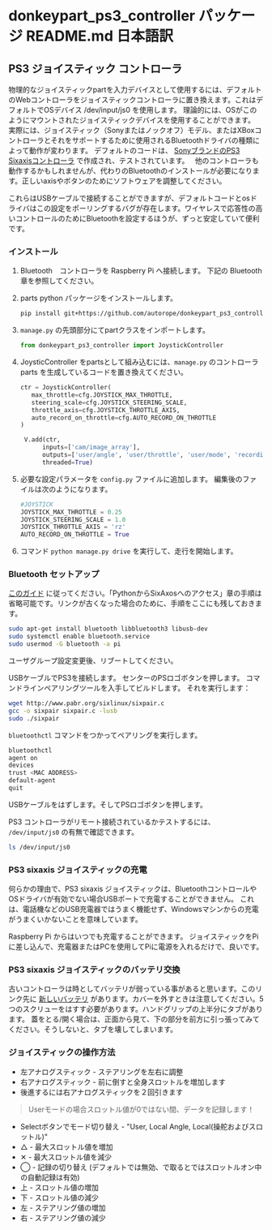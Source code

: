 # donkeypart_ps3_controller パッケージ README.md 日本語訳

## PS3 ジョイスティック コントローラ

物理的なジョイスティックpartを入力デバイスとして使用するには、デフォルトのWebコントローラをジョイスティックコントローラに置き換えます。これはデフォルトでOSデバイス /dev/input/js0 を使用します。 理論的には、OSがこのようにマウントされたジョイスティックデバイスを使用することができます。 実際には、ジョイスティック（Sonyまたはノックオフ）モデル、またはXBoxコントローラとそれをサポートするために使用されるBluetoothドライバの種類によって動作が変わります。 デフォルトのコードは、 [SonyブランドのPS3 Sixaxisコントローラ](https://www.amazon.com/Dualshock-Wireless-Controller-Charcoal-playstation-3) で作成され、テストされています。
 
他のコントローラも動作するかもしれませんが、代わりのBluetoothのインストールが必要になります。正しいaxisやボタンのためにソフトウェアを調整してください。

これらはUSBケーブルで接続することができますが、デフォルトコードとosドライバはこの設定をポーリングするバグが存在します。ワイヤレスで応答性の高いコントロールのためにBluetoothを設定するほうが、ずっと安定していて便利です。

### インストール

1. Bluetooth　コントローラを Raspberry Pi へ接続します。 下記の Bluetooth 章を参照してください。

2. parts python パッケージをインストールします。
    ```bash
    pip install git+https://github.com/autorope/donkeypart_ps3_controller.git
    ```

3. `manage.py` の先頭部分にてpartクラスをインポートします。
    ```python
    from donkeypart_ps3_controller import JoystickController
    ```   

4. JoysticController をpartsとして組み込むには、`manage.py` のコントローラ parts を生成しているコードを置き換えてください。    
    ```python
    ctr = JoystickController(
       max_throttle=cfg.JOYSTICK_MAX_THROTTLE,
       steering_scale=cfg.JOYSTICK_STEERING_SCALE,
       throttle_axis=cfg.JOYSTICK_THROTTLE_AXIS,
       auto_record_on_throttle=cfg.AUTO_RECORD_ON_THROTTLE
    )

     V.add(ctr,
          inputs=['cam/image_array'],
          outputs=['user/angle', 'user/throttle', 'user/mode', 'recording'],
          threaded=True)
    ```

5. 必要な設定パラメータを `config.py` ファイルに追加します。 編集後のファイルは次のようになります。
    ```python
    #JOYSTICK
    JOYSTICK_MAX_THROTTLE = 0.25
    JOYSTICK_STEERING_SCALE = 1.0
    JOYSTICK_THROTTLE_AXIS = 'rz'
    AUTO_RECORD_ON_THROTTLE = True
    ```
6. コマンド `python manage.py drive` を実行して、走行を開始します。 

### Bluetooth セットアップ

[このガイド](https://pythonhosted.org/triangula/sixaxis.html) に従ってください。「PythonからSixAxosへのアクセス」章の手順は省略可能です。リンクが古くなった場合のために、手順をここにも残しておきます。
   ```bash
   sudo apt-get install bluetooth libbluetooth3 libusb-dev
   sudo systemctl enable bluetooth.service
   sudo usermod -G bluetooth -a pi
   ```

ユーザグループ設定変更後、リブートしてください。

USBケーブルでPS3を接続します。 センターのPSロゴボタンを押します。 コマンドラインペアリングツールを入手してビルドします。 それを実行します：
   ```bash
   wget http://www.pabr.org/sixlinux/sixpair.c
   gcc -o sixpair sixpair.c -lusb
   sudo ./sixpair
   ```

`bluetoothctl` コマンドをつかってペアリングを実行します。
   ```bash
   bluetoothctl
   agent on
   devices
   trust <MAC ADDRESS>
   default-agent
   quit
   ```

USBケーブルをはずします。そしてPSロゴボタンを押します。

PS3 コントローラがリモート接続されているかテストするには、 `/dev/input/js0` の有無で確認できます。
   ```bash
   ls /dev/input/js0
   ```

### PS3 sixaxis ジョイスティックの充電

何らかの理由で、PS3 sixaxis ジョイスティックは、BluetoothコントロールやOSドライバが有効でない場合USBポートで充電することができません。 これは、電話機などのUSB充電器ではうまく機能せず、Windowsマシンからの充電がうまくいかないことを意味しています。

Raspberry Pi からはいつでも充電することができます。 ジョイスティックをPiに差し込んで、充電器またはPCを使用してPiに電源を入れるだけで、良いです。

### PS3 sixaxis ジョイスティックのバッテリ交換

古いコントローラは時としてバッテリが弱っている事があると思います。このリンク先に [新しいバッテリ](http://a.co/5k1lbns) があります。カバーを外すときは注意してください。5つのスクリューをはすす必要があります。ハンドグリップの上半分にタブがあります。 蓋をとる/開く場合は、正面から見て、下の部分を前方に引っ張ってみてください。そうしないと、タブを壊してしまいます。


### ジョイスティックの操作方法

* 左アナログスティック - ステアリングを左右に調整
* 右アナログスティック - 前に倒すと全身スロットルを増加します
* 後進するには右アナログスティックを２回引きます

> Userモードの場合スロットル値が0ではない間、データを記録します！

* Selectボタンでモード切り替え - "User, Local Angle, Local(操舵およびスロットル)"
* △ - 最大スロットル値を増加
* ✕ - 最大スロットル値を減少
* ◯ - 記録の切り替え (デフォルトでは無効、で取るとではスロットルオン中の自動記録は有効)
* 上 - スロットル値の増加
* 下 - スロットル値の減少
* 左 - ステアリング値の増加
* 右 - ステアリング値の減少
